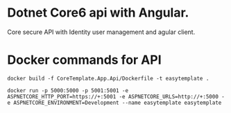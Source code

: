 # Dotnet Core6 api with Angular.


Core secure API with Identity user management and agular client.

# Docker commands for API

```
docker build -f CoreTemplate.App.Api/Dockerfile -t easytemplate .
```

```
docker run -p 5000:5000 -p 5001:5001 -e ASPNETCORE_HTTP_PORT=https://+:5001 -e ASPNETCORE_URLS=http://+:5000 -e ASPNETCORE_ENVIRONMENT=Development --name easytemplate easytemplate
```